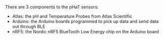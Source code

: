 
There are 3 components to the pHaT sensors:
  - Atlas: the pH and Temperature Probes from Atlas Scientific
  - Arduino: the Arduino boards programmed to pick up data and send data out through BLE
  - nRF5: the Nordic nRF5 BlueTooth Low Energy chip on the Arduino board

